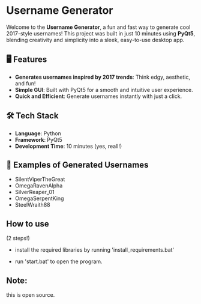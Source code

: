 # Username Generator

Welcome to the **Username Generator**, a fun and fast way to generate cool 2017-style usernames! This project was built in just 10 minutes using **PyQt5**, blending creativity and simplicity into a sleek, easy-to-use desktop app.

## 🖥️ Features

- **Generates usernames inspired by 2017 trends**: Think edgy, aesthetic, and fun!
- **Simple GUI**: Built with PyQt5 for a smooth and intuitive user experience.
- **Quick and Efficient**: Generate usernames instantly with just a click.
 ## 🛠️ Tech Stack

- **Language**: Python
- **Framework**: PyQt5
- **Development Time**: 10 minutes (yes, reall!)

## 🌟 Examples of Generated Usernames
- SilentViperTheGreat
- OmegaRavenAlpha
- SilverReaper_01
- OmegaSerpentKing
- SteelWraith88

## How to use
(2 steps!)

- install the required libraries by running 'install_requirements.bat'

- run 'start.bat' to open the program.


## Note:

this is open source.
